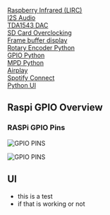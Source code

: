 

[Raspberry Infrared (LIRC)](#Infrared)<br>
[I2S Audio](#I2S)<br>
[TDA1543 DAC](#TDA1543)<br> 
[SD Card Overclocking](#SDCARD)<br> 
[Frame buffer display](#Framebuffer)<br>
[Rotary Encoder Python](#Encoder)<br>
[GPIO Python](#GPIO)<br>
[MPD Python](#MPD)<br>
[Airplay](#Airplay)<br>
[Spotify Connect](#Spotify)<br>
[Python UI](#ui)<br>

## Raspi GPIO Overview

### RASPi GPIO Pins
![GPIO PINS](https://github.com/thk4711/raspiradio/blob/master/Images/GPIOPINS-RPI.jpg)

![GPIO PINS](https://github.com/thk4711/raspiradio/blob/master/Images/GPIO-BCM-WIRING.png)


## UI

- this is a test
- if that is working or not